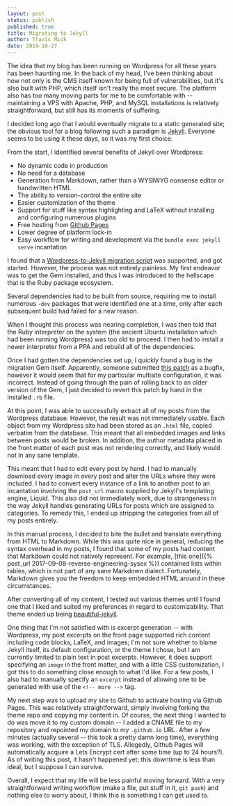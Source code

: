 ```yaml
---
layout: post
status: publish
published: true
title: Migrating to Jekyll
author: Travis Mick
date: 2019-10-27
---
```


The idea that my blog has been running on Wordpress for all these years has been
haunting me. In the back of my head, I've been thinking about how not only is
the CMS itself known for being full of vulnerabilities, but it's also built with
PHP, which itself isn't really the most secure. The platform also has too many
moving parts for me to be comfortable with -- maintaining a VPS with Apache,
PHP, and MySQL installations is relatively straightforward, but still has its
moments of suffering.

<!-- more -->

I decided long ago that I would eventually migrate to a static generated site;
the obvious tool for a blog following such a paradigm is
[Jekyll](https://jekyllrb.com/). Everyone seems to be using it these days, so it
was my first choice.

From the start, I identified several benefits of Jekyll over Wordpress:

* No dynamic code in production
* No need for a database
* Generation from Markdown, rather than a WYSIWYG nonsense editor or handwritten
  HTML
* The ability to version-control the entire site
* Easier customization of the theme
* Support for stuff like syntax highlighting and LaTeX without installing and
  configuring numerous plugins
* Free hosting from [Github Pages](https://pages.github.com/)
* Lower degree of platform lock-in
* Easy workflow for writing and development via the `bundle exec jekyll serve`
  incantation

I found that a [Wordpress-to-Jekyll migration script](http://import.jekyllrb.com/docs/wordpress/)
was supported, and got started. However, the process was not entirely painless.
My first endeavor was to get the Gem installed, and thus I was introduced to the
hellscape that is the Ruby package ecosystem.

Several dependencies had to be built from source, requiring me to install
numerous `-dev` packages that were identified one at a time, only after each
subsequent build had failed for a new reason.

When I thought this process was nearing completion, I was then told that the
Ruby interpreter on the system (the ancient Ubuntu installation which had been
running Wordpress) was too old to proceed. I then had to install a newer
interpreter from a PPA and rebuild all of the dependencies. 

Once I had gotten the dependencies set up, I quickly found a bug in the
migration Gem itself. Apparently, someone submitted [this patch](https://github.com/jekyll/jekyll-import/commit/41c97bd0a6c8ec98556ab2dd474c36cd6c6cbc31)
as a bugfix, however it would seem that for my particular multisite
configuration, it was incorrect. Instead of going through the pain of rolling
back to an older version of the Gem, I just decided to revert this patch by hand
in the installed `.rb` file.

At this point, I was able to successfully extract all of my posts from the
Wordpress database. However, the result was not immediately usable. Each object
from my Wordpress site had been stored as an `.html` file, copied verbatim from
the database. This meant that all embedded images and links between posts would
be broken. In addition, the author metadata placed in the front matter of each
post was not rendering correctly, and likely would not in any sane template.

This meant that I had to edit every post by hand. I had to manually download
every image in every post and alter the URLs where they were included. I had to
convert every instance of a link to another post to an incantation involving the
`post_url` macro supplied by Jekyll's templating engine, Liquid. This also did
not immediately work, due to strangeness in the way Jekyll handles generating
URLs for posts which are assigned to categories. To remedy this, I ended up
stripping the categories from all of my posts entirely.

In this manual process, I decided to bite the bullet and translate everything
from HTML to Markdown. While this was quite nice in general, reducing the syntax
overhead in my posts, I found that some of my posts had content that Markdown
could not natively represent. For example, [this one]({% post_url 2017-09-08-reverse-engineering-sysex %})
contained lists within tables, which is not part of any sane Markdown dialect.
Fortunately, Markdown gives you the freedom to keep embedded HTML around in
these circumstances.

After converting all of my content, I tested out various themes until I found
one that I liked and suited my preferences in regard to customizability. That
theme ended up being [beautiful-jekyll](https://deanattali.com/beautiful-jekyll/).

One thing that I'm not satisfied with is excerpt generation -- with Wordpress,
my post excerpts on the front page supported rich content including code blocks,
LaTeX, and images; I'm not sure whether to blame Jekyll itself, its default
configuration, or the theme I chose, but I am currently limited to plain text in
post excerpts. However, it does support specifying an `image` in the front
matter, and with a little CSS customization, I got this to do something close
enough to what I'd like. For a few posts, I also had to manually specify an
`excerpt` instead of allowing one to be generated with use of the
`<!-- more -->` tag.

My next step was to upload my site to Github to activate hosting via Github
Pages. This was relatively straightforward, simply involving forking the theme
repo and copying my content in. Of course, the next thing I wanted to do was
move it to my custom domain -- I added a CNAME file to my repository and
repointed my domain to my `.github.io` URL. After a few minutes (actually
several -- this took a pretty damn long time), everything was working, with the
exception of TLS. Allegedly, Github Pages will automatically acquire a Lets
Encrypt cert after some time (up to 24 hours?). As of writing this post, it
hasn't happened yet; this downtime is less than ideal, but I suppose I can
survive.

Overall, I expect that my life will be less painful moving forward. With a very
straightforward writing workflow (make a file, put stuff in it, `git push`) and
nothing else to worry about, I think this is something I can get used to.

